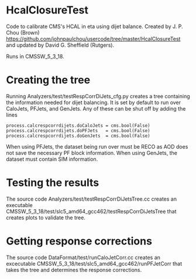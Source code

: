 HcalClosureTest
===============

Code to calibrate CMS's HCAL in eta using dijet balance. Created by J. P. Chou (Brown) https://github.com/johnpaulchou/usercode/tree/master/HcalClosureTest and updated by David G. Sheffield (Rutgers).

Runs in CMSSW_5_3_18.

# Creating the tree

Running Analyzers/test/testRespCorrDiJets_cfg.py creates a tree containing the information needed for dijet balancing. It is set by default to run over CaloJets, PFJets, and GenJets. Any of these can be shut off by adding the lines

```
process.calcrespcorrdijets.doCaloJets = cms.bool(False)
process.calcrespcorrdijets.doPFJets   = cms.bool(False)
process.calcrespcorrdijets.doGenJets  = cms.bool(False)
```

When using PFJets, the dataset being run over must be RECO as AOD does not save the necessary PF block information. When using GenJets, the dataset must contain SIM information.

# Testing the results

The source code Analyzers/test/testRespCorrDiJetsTree.cc creates an executable CMSSW_5_3_18/test/slc5_amd64_gcc462/testRespCorrDiJetsTree that creates plots to validate the tree.

# Getting response corrections

The source code  DataFormat/test/runCaloJetCorr.cc creates an excecutable CMSSW_5_3_18/test/slc5_amd64_gcc462/runPFJetCorr that takes the tree and determines the response corrections.
